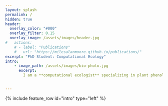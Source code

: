```yaml
---
layout: splash
permalink: /
hidden: true
header:
  overlay_color: "#000"
  overlay_filter: 0.15
  overlay_image: /assets/images/header.jpg
#   actions:
    # - label: "Publications"
    #   url: "https://milesalanmoore.github.io/publications/"
excerpt: "PhD Student: Computational Ecology"
intro:
    - image_path: /assets/images/bio-photo.jpg
      excerpt: 
        I am a **computational ecologist** specializing in plant phenological plasticity at the University of Colorado Boulder. My work combines generative Bayesian statistical models with machine learning. In this work, I am investigating the role that phenological plasticity plays in driving heterogenous rates of organismal response to changing conditions and the effect these responses have on mountain and agricultural systems. My technical expertise includes statistical computing in **R, Python, Stan, and Julia**, as well as **geospatial analysis and high-dimensional data modeling**. 


---
```

{% include feature_row id="intro" type="left" %}